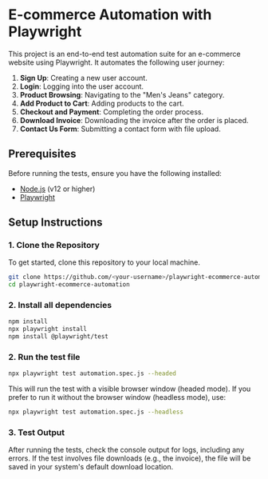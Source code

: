 # E-commerce Automation with Playwright

This project is an end-to-end test automation suite for an e-commerce website using Playwright. It automates the following user journey:

1. **Sign Up**: Creating a new user account.
2. **Login**: Logging into the user account.
3. **Product Browsing**: Navigating to the "Men's Jeans" category.
4. **Add Product to Cart**: Adding products to the cart.
5. **Checkout and Payment**: Completing the order process.
6. **Download Invoice**: Downloading the invoice after the order is placed.
7. **Contact Us Form**: Submitting a contact form with file upload.

## Prerequisites

Before running the tests, ensure you have the following installed:

- [Node.js](https://nodejs.org/en/download/) (v12 or higher)
- [Playwright](https://playwright.dev/docs/intro)

## Setup Instructions

### 1. Clone the Repository

To get started, clone this repository to your local machine.

```bash
git clone https://github.com/<your-username>/playwright-ecommerce-automation.git
cd playwright-ecommerce-automation
```
### 2. Install all dependencies
```bash
npm install
npx playwright install
npm install @playwright/test
```
### 2. Run the test file

```bash
npx playwright test automation.spec.js --headed
```
This will run the test with a visible browser window (headed mode). If you prefer to run it without the browser window (headless mode), use:

```bash
npx playwright test automation.spec.js --headless
```
### 3. Test Output

After running the tests, check the console output for logs, including any errors. If the test involves file downloads (e.g., the invoice), the file will be saved in your system's default download location.




